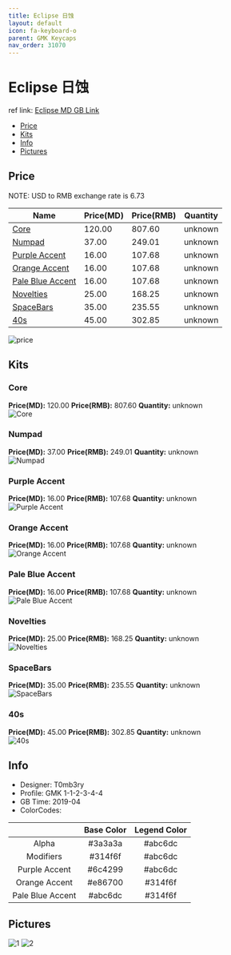 ```yaml
---
title: Eclipse 日蚀
layout: default
icon: fa-keyboard-o
parent: GMK Keycaps
nav_order: 31070
---
```


# Eclipse 日蚀

ref link: [Eclipse MD GB Link](https://www.massdrop.com/buy/massdrop-x-t0mb3ry-gmk-eclipse-custom-keycap-set)

* [Price](#price)
* [Kits](#kits)
* [Info](#info)
* [Pictures](#pictures)


## Price  
NOTE: USD to RMB exchange rate is 6.73

| Name          | Price(MD)    |  Price(RMB) | Quantity |
| ------------- | ------------ |  ---------- | -------- |
|[Core](#core)|120.00|807.60|unknown|
|[Numpad](#numpad)|37.00|249.01|unknown|
|[Purple Accent](#purple-accent)|16.00|107.68|unknown|
|[Orange Accent](#orange-accent)|16.00|107.68|unknown|
|[Pale Blue Accent](#pale-blue-accent)|16.00|107.68|unknown|
|[Novelties](#novelties)|25.00|168.25|unknown|
|[SpaceBars](#spacebars)|35.00|235.55|unknown|
|[40s](#40s)|45.00|302.85|unknown|

<img src="{{ 'assets/images/gmk-keycaps/eclipse/price.jpg' | relative_url }}" alt="price" class="image featured">


## Kits
### Core
**Price(MD):** 120.00    **Price(RMB):** 807.60    **Quantity:** unknown  
<img src="{{ 'assets/images/gmk-keycaps/eclipse/kits_pics/core.jpg' | relative_url }}" alt="Core" class="image featured">

### Numpad
**Price(MD):** 37.00    **Price(RMB):** 249.01    **Quantity:** unknown  
<img src="{{ 'assets/images/gmk-keycaps/eclipse/kits_pics/numpad.jpg' | relative_url }}" alt="Numpad" class="image featured">

### Purple Accent
**Price(MD):** 16.00    **Price(RMB):** 107.68    **Quantity:** unknown  
<img src="{{ 'assets/images/gmk-keycaps/eclipse/kits_pics/purple-accent.jpg' | relative_url }}" alt="Purple Accent" class="image featured">

### Orange Accent
**Price(MD):** 16.00    **Price(RMB):** 107.68    **Quantity:** unknown  
<img src="{{ 'assets/images/gmk-keycaps/eclipse/kits_pics/orange-accent.jpg' | relative_url }}" alt="Orange Accent" class="image featured">

### Pale Blue Accent
**Price(MD):** 16.00    **Price(RMB):** 107.68    **Quantity:** unknown  
<img src="{{ 'assets/images/gmk-keycaps/eclipse/kits_pics/pale-blue-accent.jpg' | relative_url }}" alt="Pale Blue Accent" class="image featured">

### Novelties
**Price(MD):** 25.00    **Price(RMB):** 168.25    **Quantity:** unknown  
<img src="{{ 'assets/images/gmk-keycaps/eclipse/kits_pics/novelties.jpg' | relative_url }}" alt="Novelties" class="image featured">

### SpaceBars
**Price(MD):** 35.00    **Price(RMB):** 235.55    **Quantity:** unknown  
<img src="{{ 'assets/images/gmk-keycaps/eclipse/kits_pics/spacebars.jpg' | relative_url }}" alt="SpaceBars" class="image featured">

### 40s
**Price(MD):** 45.00    **Price(RMB):** 302.85    **Quantity:** unknown  
<img src="{{ 'assets/images/gmk-keycaps/eclipse/kits_pics/40s.jpg' | relative_url }}" alt="40s" class="image featured">


## Info
* Designer: T0mb3ry
* Profile: GMK 1-1-2-3-4-4
* GB Time: 2019-04
* ColorCodes: 

| |Base Color     | Legend Color
| :-------------: | :-------------: | :------------:
|Alpha|#3a3a3a|#abc6dc
|Modifiers|#314f6f|#abc6dc
|Purple Accent|#6c4299|#abc6dc
|Orange Accent|#e86700|#314f6f
|Pale Blue Accent|#abc6dc|#314f6f


## Pictures
<img src="{{ 'assets/images/gmk-keycaps/eclipse/rendering_pics/1.jpg' | relative_url }}" alt="1" class="image featured">
<img src="{{ 'assets/images/gmk-keycaps/eclipse/rendering_pics/2.jpg' | relative_url }}" alt="2" class="image featured">
